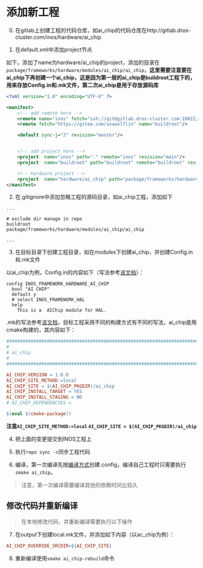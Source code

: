# 添加新工程
0. 在gitlab上创建工程的代码仓库，如ai_chip的代码仓库在http://gitlab.dros-cluster.com/inos/hardware/ai_chip

1. 在default.xml中添加project节点

如下，添加了name为hardware/ai_chip的project，添加的目录在```package/frameworks/hardware/modules/ai_chip/ai_chip```，**这里需要注意要在ai_chip下再创建一个ai_chip，这是因为第一层的ai_chip是buildroot工程下的，用来存放Config.in和.mk文件，第二次ai_chip是用于存放源码库**
```xml
<?xml version="1.0" encoding="UTF-8" ?>

<manifest>
    <!-- add remote here -->
    <remote name="inos" fetch="ssh://git@gitlab.dros-cluster.com:10022/inos" />
    <remote fetch="https://gitee.com/seawolflin" name="buildroot"/>

    <default sync-j="2" revision="master"/>


    <!-- add project here -->
    <project  name="inos" path="." remote="inos" revision="main"/>
    <project  name="buildroot" path="buildroot" remote="buildroot" revision="c9946b4d21c1883c30f2b1f62fc6601ca16b6c99"/> <!--revision 2023.02-->

    <!-- hardware project -->
    <project  name="hardware/ai_chip" path="package/frameworks/hardware/modules/ai_chip/ai_chip" remote="inos" revision="master"/>
</manifest>
```

2. 在.gitignore中添加忽略工程的源码目录，如ai_chip工程，添加如下
```
...

# exclude dir manage in repo
buildroot
package/frameworks/hardware/modules/ai_chip/ai_chip

...
```

3. 在目标目录下创建工程目录，如在modules下创建ai_chip，并创建Config.in和.mk文件

以ai_chip为例，Config.in的内容如下（写法参考[该文档](https://buildroot.org/downloads/manual/manual.html#_config_files)）：
```kconfig
config INOS_FRAMEWORK_HARDWARE_AI_CHIP
  bool "AI CHIP"
  default y
  # select INOS_FRAMEWORK_HAL
  help
    This is a  AIChip module for HAL.
```

.mk的写法参考[该文档](https://buildroot.org/downloads/manual/manual.html#_the_literal_mk_literal_file)，目标工程采用不同的构建方式有不同的写法，ai_chip是用cmake构建的，其内容如下：
```makefile
################################################################################
#
# ai_chip
#
################################################################################

AI_CHIP_VERSION = 1.0.0
AI_CHIP_SITE_METHOD:=local
AI_CHIP_SITE = $(AI_CHIP_PKGDIR)/ai_chip
AI_CHIP_INSTALL_TARGET = YES
AI_CHIP_INSTALL_STAGING = NO
# AI_CHIP_DEPENDENCIES = 

$(eval $(cmake-package))
```
**注意```AI_CHIP_SITE_METHOD:=local``` ```AI_CHIP_SITE = $(AI_CHIP_PKGDIR)/ai_chip```**

4. 把上面的变更提交到INOS工程上

5. 执行```repo sync -c```同步工程代码

6. 编译，第一次编译先按[编译方式](#编译方式)创建.config，编译自己工程时只需要执行```smake ai_chip```。
> 注意，第一次编译需要编译其他的依赖时间比较久

## 修改代码并重新编译
> 在本地修改代码，并重新编译需要执行以下操作

7. 在output下创建local.mk文件，并添加如下内容（以ac_chip为例）：
```makefile
AI_CHIP_OVERRIDE_SRCDIR=${AI_CHIP_SITE}
```

8. 重新编译使用`smake ai_chip-rebuild`命令
